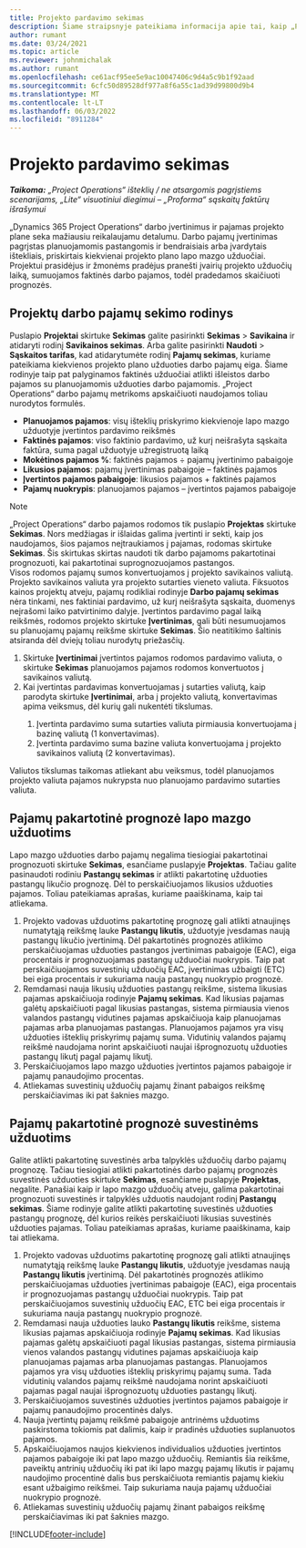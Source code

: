 ```yaml
---
title: Projekto pardavimo sekimas
description: Šiame straipsnyje pateikiama informacija apie tai, kaip „Project Operations“ eiga sekama pagal projekto darbo pajamas.
author: rumant
ms.date: 03/24/2021
ms.topic: article
ms.reviewer: johnmichalak
ms.author: rumant
ms.openlocfilehash: ce61acf95ee5e9ac10047406c9d4a5c9b1f92aad
ms.sourcegitcommit: 6cfc50d89528df977a8f6a55c1ad39d99800d9b4
ms.translationtype: MT
ms.contentlocale: lt-LT
ms.lasthandoff: 06/03/2022
ms.locfileid: "8911284"
---
```

# <a name="project-sales-tracking"></a>Projekto pardavimo sekimas

_**Taikoma:** „Project Operations“ išteklių / ne atsargomis pagrįstiems scenarijams, „Lite“ visuotiniui diegimui – „Proforma“ sąskaitų faktūrų išrašymui_

„Dynamics 365 Project Operations“ darbo įvertinimus ir pajamas projekto plane seka mažiausiu reikalaujamu detalumu. Darbo pajamų įvertinimas pagrįstas planuojamomis pastangomis ir bendraisiais arba įvardytais ištekliais, priskirtais kiekvienai projekto plano lapo mazgo užduočiai. Projektui prasidėjus ir žmonėms pradėjus pranešti įvairių projekto užduočių laiką, sumuojamos faktinės darbo pajamos, todėl pradedamos skaičiuoti prognozės.

## <a name="labor-revenue-tracking-view"></a>Projektų darbo pajamų sekimo rodinys

Puslapio **Projektai** skirtuke **Sekimas** galite pasirinkti **Sekimas** > **Savikaina** ir atidaryti rodinį **Savikainos sekimas**. Arba galite pasirinkti **Naudoti** > **Sąskaitos tarifas**, kad atidarytumėte rodinį **Pajamų sekimas**, kuriame pateikiama kiekvienos projekto plano užduoties darbo pajamų eiga. Šiame rodinyje taip pat palyginamos faktinės užduočiai atlikti išleistos darbo pajamos su planuojamomis užduoties darbo pajamomis. „Project Operations“ darbo pajamų metrikoms apskaičiuoti naudojamos toliau nurodytos formulės.

- **Planuojamos pajamos**: visų išteklių priskyrimo kiekvienoje lapo mazgo užduotyje įvertintos pardavimo reikšmės
- **Faktinės pajamos**: viso faktinio pardavimo, už kurį neišrašyta sąskaita faktūra, suma pagal užduotyje užregistruotą laiką
- **Mokėtinos pajamos %**: faktinės pajamos ÷ pajamų įvertinimo pabaigoje
- **Likusios pajamos**: pajamų įvertinimas pabaigoje – faktinės pajamos
- **Įvertintos pajamos pabaigoje**: likusios pajamos + faktinės pajamos
- **Pajamų nuokrypis**: planuojamos pajamos – įvertintos pajamos pabaigoje


> [!NOTE]
> „Project Operations“ darbo pajamos rodomos tik puslapio **Projektas** skirtuke **Sekimas**. Nors medžiagas ir išlaidas galima įvertinti ir sekti, kaip jos naudojamos, šios pajamos neįtraukiamos į pajamas, rodomas skirtuke **Sekimas**. Šis skirtukas skirtas naudoti tik darbo pajamoms pakartotinai prognozuoti, kai pakartotinai suprognozuojamos pastangos.  
> Visos rodomos pajamų sumos konvertuojamos į projekto savikainos valiutą. Projekto savikainos valiuta yra projekto sutarties vieneto valiuta. Fiksuotos kainos projektų atveju, pajamų rodikliai rodinyje **Darbo pajamų sekimas** nėra tinkami, nes faktiniai pardavimo, už kurį neišrašyta sąskaita, duomenys neįrašomi laiko patvirtinimo dalyje.
> Įvertintos pardavimo pagal laiką reikšmės, rodomos projekto skirtuke **Įvertinimas**, gali būti nesumuojamos su planuojamų pajamų reikšme skirtuke **Sekimas**. Šio neatitikimo šaltinis atsiranda dėl dviejų toliau nurodytų priežasčių.
><ol>
   ><li> Skirtuke <b>Įvertinimai</b> įvertintos pajamos rodomos pardavimo valiuta, o skirtuke <b>Sekimas</b> planuojamos pajamos rodomos konvertuotos į savikainos valiutą. </li>
   ><li> Kai įvertintas pardavimas konvertuojamas į sutarties valiutą, kaip parodyta skirtuke <b>Įvertinimai</b>, arba į projekto valiutą, konvertavimas apima veiksmus, dėl kurių gali nukentėti tikslumas. </li>
><ol>
><li> Įvertinta pardavimo suma sutarties valiuta pirmiausia konvertuojama į bazinę valiutą (1 konvertavimas).</li>
><li> Įvertinta pardavimo suma bazine valiuta konvertuojama į projekto savikainos valiutą (2 konvertavimas). </li>
></ol>
></ol>
> Valiutos tikslumas taikomas atliekant abu veiksmus, todėl planuojamos projekto valiuta pajamos nukrypsta nuo planuojamo pardavimo sutarties valiuta.
   

## <a name="reprojecting-revenues-on-leaf-node-tasks"></a>Pajamų pakartotinė prognozė lapo mazgo užduotims

Lapo mazgo užduoties darbo pajamų negalima tiesiogiai pakartotinai prognozuoti skirtuke **Sekimas**, esančiame puslapyje **Projektas**. Tačiau galite pasinaudoti rodiniu **Pastangų sekimas** ir atlikti pakartotinę užduoties pastangų likučio prognozę. Dėl to perskaičiuojamos likusios užduoties pajamos. Toliau pateikiamas aprašas, kuriame paaiškinama, kaip tai atliekama.

1. Projekto vadovas užduotims pakartotinę prognozę gali atlikti atnaujinęs numatytąją reikšmę lauke **Pastangų likutis**, užduotyje įvesdamas naują pastangų likučio įvertinimą. Dėl pakartotinės prognozės atlikimo perskaičiuojamas užduoties pastangos įvertinimas pabaigoje (EAC), eiga procentais ir prognozuojamas pastangų užduočiai nuokrypis. Taip pat perskaičiuojamos suvestinių užduočių EAC, įvertinimas užbaigti (ETC) bei eiga procentais ir sukuriama nauja pastangų nuokrypio prognozė.
2. Remdamasi nauja likusių užduoties pastangų reikšme, sistema likusias pajamas apskaičiuoja rodinyje **Pajamų sekimas**. Kad likusias pajamas galėtų apskaičiuoti pagal likusias pastangas, sistema pirmiausia vienos valandos pastangų vidutines pajamas apskaičiuoja kaip planuojamas pajamas arba planuojamas pastangas. Planuojamos pajamos yra visų užduoties išteklių priskyrimų pajamų suma. Vidutinių valandos pajamų reikšmė naudojama norint apskaičiuoti naujai išprognozuotų užduoties pastangų likutį pagal pajamų likutį.
3. Perskaičiuojamos lapo mazgo užduoties įvertintos pajamos pabaigoje ir pajamų panaudojimo procentas.
4. Atliekamas suvestinių užduočių pajamų žinant pabaigos reikšmę perskaičiavimas iki pat šaknies mazgo.

## <a name="reprojecting-revenues-on-summary-tasks"></a>Pajamų pakartotinė prognozė suvestinėms užduotims

Galite atlikti pakartotinę suvestinės arba talpyklės užduočių darbo pajamų prognozę. Tačiau tiesiogiai atlikti pakartotinės darbo pajamų prognozės suvestinės užduoties skirtuke **Sekimas**, esančiame puslapyje **Projektas**, negalite. Panašiai kaip ir lapo mazgo užduočių atveju, galima pakartotinai prognozuoti suvestinės ir talpyklės užduotis naudojant rodinį **Pastangų sekimas**. Šiame rodinyje galite atlikti pakartotinę suvestinės užduoties pastangų prognozę, dėl kurios reikės perskaičiuoti likusias suvestinės užduoties pajamas. Toliau pateikiamas aprašas, kuriame paaiškinama, kaip tai atliekama.

1. Projekto vadovas užduotims pakartotinę prognozę gali atlikti atnaujinęs numatytąją reikšmę lauke **Pastangų likutis**, užduotyje įvesdamas naują **Pastangų likutis** įvertinimą. Dėl pakartotinės prognozės atlikimo perskaičiuojamas užduoties įvertinimas pabaigoje (EAC), eiga procentais ir prognozuojamas pastangų užduočiai nuokrypis. Taip pat perskaičiuojamos suvestinių užduočių EAC, ETC bei eiga procentais ir sukuriama nauja pastangų nuokrypio prognozė.
2. Remdamasi nauja užduoties lauko **Pastangų likutis** reikšme, sistema likusias pajamas apskaičiuoja rodinyje **Pajamų sekimas**. Kad likusias pajamas galėtų apskaičiuoti pagal likusias pastangas, sistema pirmiausia vienos valandos pastangų vidutines pajamas apskaičiuoja kaip planuojamas pajamas arba planuojamas pastangas. Planuojamos pajamos yra visų užduoties išteklių priskyrimų pajamų suma. Tada vidutinių valandos pajamų reikšmė naudojama norint apskaičiuoti pajamas pagal naujai išprognozuotų užduoties pastangų likutį.
3. Perskaičiuojamos suvestinės užduoties įvertintos pajamos pabaigoje ir pajamų panaudojimo procentinės dalys.
4. Nauja įvertintų pajamų reikšmė pabaigoje antrinėms užduotims paskirstoma tokiomis pat dalimis, kaip ir pradinės užduoties suplanuotos pajamos.
5. Apskaičiuojamos naujos kiekvienos individualios užduoties įvertintos pajamos pabaigoje iki pat lapo mazgo užduočių. Remiantis šia reikšme, paveiktų antrinių užduočių iki pat iki lapo mazgų pajamų likutis ir pajamų naudojimo procentinė dalis bus perskaičiuota remiantis pajamų kiekiu esant užbaigimo reikšmei. Taip sukuriama nauja pajamų užduočiai nuokrypio prognozė. 
6. Atliekamas suvestinių užduočių pajamų žinant pabaigos reikšmę perskaičiavimas iki pat šaknies mazgo.


[!INCLUDE[footer-include](../includes/footer-banner.md)]


